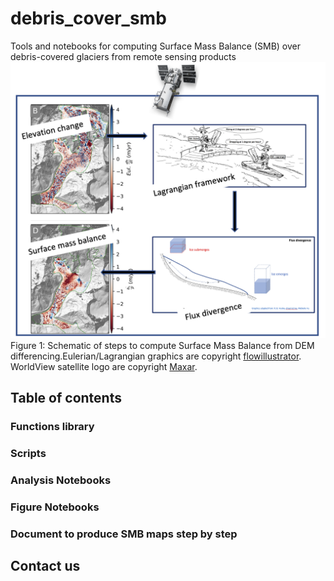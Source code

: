 # debris_cover_smb
Tools and notebooks for computing Surface Mass Balance (SMB) over debris-covered glaciers from remote sensing products
![Overview_fig](figure/DEMs2SMB.png)
Figure 1: Schematic of steps to compute Surface Mass Balance from DEM differencing.Eulerian/Lagrangian graphics are copyright [flowillustrator](www.flowillustrator.com). WorldView satellite logo are copyright [Maxar](https://www.maxar.com/).

## Table of contents
### Functions library
### Scripts
### Analysis Notebooks
### Figure Notebooks
### Document to produce SMB maps step by step

## Contact us
